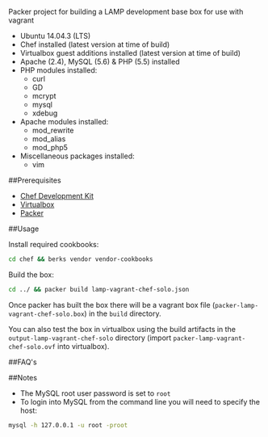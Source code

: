 Packer project for building a LAMP development base box for use with vagrant

- Ubuntu 14.04.3 (LTS)
- Chef installed (latest version at time of build)
- Virtualbox guest additions installed (latest version at time of build)
- Apache (2.4), MySQL (5.6) & PHP (5.5) installed
- PHP modules installed:
    - curl
    - GD
    - mcrypt
    - mysql
    - xdebug
- Apache modules installed:
    - mod_rewrite
    - mod_alias
    - mod_php5
- Miscellaneous packages installed:
    - vim

##Prerequisites

- [Chef Development Kit](https://downloads.chef.io/chef-dk/)
- [Virtualbox](https://www.virtualbox.org/)
- [Packer](http://www.packer.io/)

##Usage

Install required cookbooks:

```bash
cd chef && berks vendor vendor-cookbooks
```

Build the box:

```bash
cd ../ && packer build lamp-vagrant-chef-solo.json
```

Once packer has built the box there will be a vagrant box file (`packer-lamp-vagrant-chef-solo.box`) in the `build` directory.

You can also test the box in virtualbox using the build artifacts in the `output-lamp-vagrant-chef-solo` directory (import `packer-lamp-vagrant-chef-solo.ovf` into virtualbox).

##FAQ's

##Notes

- The MySQL root user password is set to `root`
- To login into MySQL from the command line you will need to specify the host:
```bash
mysql -h 127.0.0.1 -u root -proot
```
